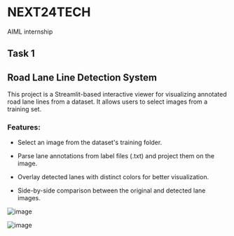 # NEXT24TECH
AIML internship
## Task 1

## Road Lane Line Detection System 
This project is a Streamlit-based interactive viewer for visualizing annotated road lane lines from a dataset. It allows users to select images from a training set.


### Features:
 
* Select an image from the dataset's training folder.

* Parse lane annotations from label files (.txt) and project them on the image.

* Overlay detected lanes with distinct colors for better visualization.

* Side-by-side comparison between the original and detected lane images.

![image](https://github.com/user-attachments/assets/fbab7e8f-d0ab-48dc-96e9-37dc9d482217)




![image](https://github.com/user-attachments/assets/b70f2c65-db44-40dc-9d22-020c2aa17929)


